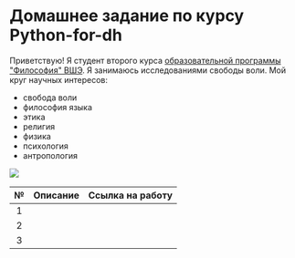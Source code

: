 # Домашнее задание по курсу Python-for-dh
Приветствую! Я студент второго курса [образовательной программы "Философия" ВШЭ](https://www.hse.ru/ba/phil/).
Я занимаюсь исследованиями свободы воли.
Мой круг научных интересов: 
- свобода воли
- философия языка
- этика
- религия
- физика
- психология
- антропология





![](https://vk.com/albums369564458?z=photo369564458_456239993%2Fphotos369564458)







№|Описание|Ссылка на работу
:---:|:---:|:---:
1| |
2| |
3| |

